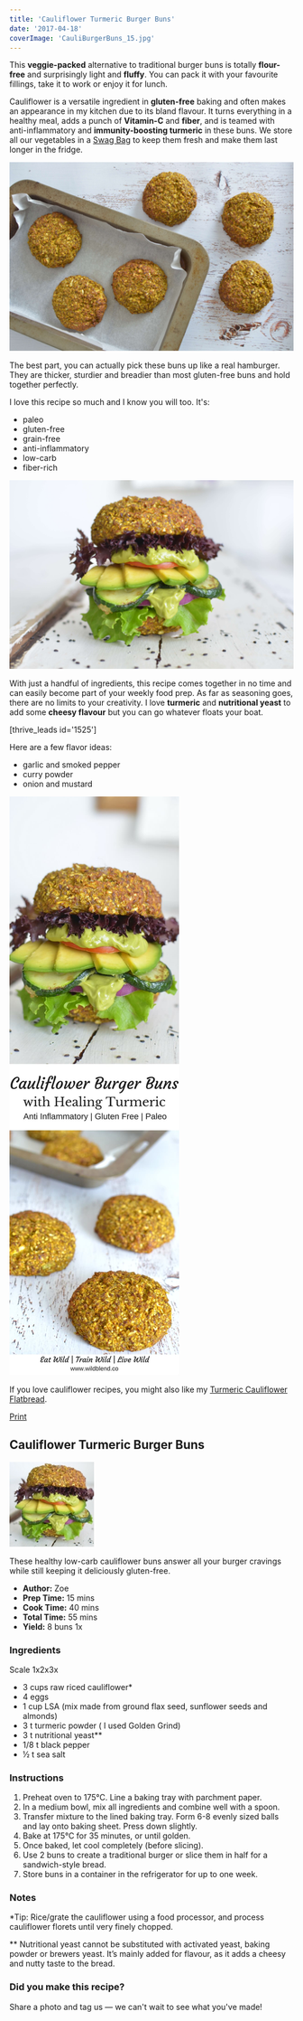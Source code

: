 ```yaml
---
title: 'Cauliflower Turmeric Burger Buns'
date: '2017-04-18'
coverImage: 'CauliBurgerBuns_15.jpg'
---
```


This **veggie-packed** alternative to traditional burger buns is totally **flour-free** and surprisingly light and **fluffy**. You can pack it with your favourite fillings, take it to work or enjoy it for lunch.

Cauliflower is a versatile ingredient in **gluten-free** baking and often makes an appearance in my kitchen due to its bland flavour. It turns everything in a healthy meal, adds a punch of **Vitamin-C** and **fiber**, and is teamed with anti-inflammatory and **immunity-boosting turmeric** in these buns. We store all our vegetables in a [Swag Bag](https://t.cfjump.com/52650/t/14846?Url=https%3a%2f%2fwww.biome.com.au%2freduce-and-reuse%2f17237-the-swag-produce-storage-bag-individual-small.html) to keep them fresh and make them last longer in the fridge.

![cauliflower burger](images/CauliBurgerBuns_10.jpg)

The best part, you can actually pick these buns up like a real hamburger. They are thicker, sturdier and breadier than most gluten-free buns and hold together perfectly.

I love this recipe so much and I know you will too. It's:

- paleo
- gluten-free
- grain-free
- anti-inflammatory
- low-carb
- fiber-rich

![veggie stuffed cauliflower burger](images/CauliBurgerBuns_15.jpg)

With just a handful of ingredients, this recipe comes together in no time and can easily become part of your weekly food prep. As far as seasoning goes, there are no limits to your creativity. I love **turmeric** and **nutritional yeast** to add some **cheesy flavour** but you can go whatever floats your boat.

\[thrive_leads id='1525'\]

Here are a few flavor ideas:

- garlic and smoked pepper
- curry powder
- onion and mustard

![Cauliflower Turmeric Burger Buns](images/Pin-Cauliflower-Turmeric-Burger-Buns.jpg)

If you love cauliflower recipes, you might also like my [Turmeric Cauliflower Flatbread](https://www.wildblend.co/cauliflower-flatbread/).

[Print](http://localhost:10003/cauliflower-turmeric-burger-buns/print/965/)

## Cauliflower Turmeric Burger Buns

![Cauliflower Turmeric Burger Buns](images/cauli-turm-burger-schema.jpg)

These healthy low-carb cauliflower buns answer all your burger cravings while still keeping it deliciously gluten-free.

- **Author:** Zoe
- **Prep Time:** 15 mins
- **Cook Time:** 40 mins
- **Total Time:** 55 mins
- **Yield:** 8 buns 1x

### Ingredients

Scale 1x2x3x

- 3 cups raw riced cauliflower\*
- 4 eggs
- 1 cup LSA (mix made from ground flax seed, sunflower seeds and almonds)
- 3 t turmeric powder ( I used Golden Grind)
- 3 t nutritional yeast\*\*
- 1/8 t black pepper
- ½ t sea salt

### Instructions

1. Preheat oven to 175°C. Line a baking tray with parchment paper.
2. In a medium bowl, mix all ingredients and combine well with a spoon.
3. Transfer mixture to the lined baking tray. Form 6-8 evenly sized balls and lay onto baking sheet. Press down slightly.
4. Bake at 175°C for 35 minutes, or until golden.
5. Once baked, let cool completely (before slicing).
6. Use 2 buns to create a traditional burger or slice them in half for a sandwich-style bread.
7. Store buns in a container in the refrigerator for up to one week.

### Notes

\*Tip: Rice/grate the cauliflower using a food processor, and process cauliflower florets until very finely chopped.

\*\* Nutritional yeast cannot be substituted with activated yeast, baking powder or brewers yeast. It’s mainly added for flavour, as it adds a cheesy and nutty taste to the bread.

### Did you make this recipe?

Share a photo and tag us — we can't wait to see what you've made!

<script type="text/javascript">(function(){ var buttonClass = 'tasty-recipes-scale-button', buttonActiveClass = 'tasty-recipes-scale-button-active', buttons = document.querySelectorAll('.tasty-recipes-scale-button'); if ( ! buttons ) { return; } /* frac.js (C) 2012-present SheetJS -- http://sheetjs.com */ /* bothEquals() avoids use of &&, which gets prettified by WordPress. */ var bothEquals = function( d1, d2, D ) { var ret = 0; if (d1<=D) { ret++; } if (d2<=D) { ret++; } return ret === 2; }; var frac=function frac(x,D,mixed){var n1=Math.floor(x),d1=1;var n2=n1+1,d2=1;if(x!==n1)while(bothEquals(d1,d2,D)){var m=(n1+n2)/(d1+d2);if(x===m){if(d1+d2<=D){d1+=d2;n1+=n2;d2=D+1}else if(d1>d2)d2=D+1;else d1=D+1;break}else if(x<m){n2=n1+n2;d2=d1+d2}else{n1=n1+n2;d1=d1+d2}}if(d1>D){d1=d2;n1=n2}if(!mixed)return[0,n1,d1];var q=Math.floor(n1/d1);return[q,n1-q*d1,d1]};frac.cont=function cont(x,D,mixed){var sgn=x<0?-1:1;var B=x*sgn;var P_2=0,P_1=1,P=0;var Q_2=1,Q_1=0,Q=0;var A=Math.floor(B);while(Q_1<D){A=Math.floor(B);P=A*P_1+P_2;Q=A*Q_1+Q_2;if(B-A<5e-8)break;B=1/(B-A);P_2=P_1;P_1=P;Q_2=Q_1;Q_1=Q}if(Q>D){if(Q_1>D){Q=Q_2;P=P_2}else{Q=Q_1;P=P_1}}if(!mixed)return[0,sgn*P,Q];var q=Math.floor(sgn*P/Q);return[q,sgn*P-q*Q,Q]}; buttons.forEach(function(button){ button.addEventListener('click', function(event){ event.preventDefault(); var recipe = event.target.closest('.tasty-recipes'); if ( ! recipe ) { return; } var otherButtons = recipe.querySelectorAll('.' + buttonClass); otherButtons.forEach(function(bt){ bt.classList.remove(buttonActiveClass); }); button.classList.add(buttonActiveClass); <div></div> /* Scales all scalable amounts. */ var scalables = recipe.querySelectorAll('span[data-amount]'); var buttonAmount = parseFloat( button.dataset.amount ); scalables.forEach(function(scalable){ var amount = parseFloat( scalable.dataset.amount ) * buttonAmount; if ( parseFloat( amount ) !== parseInt( amount ) ) { var amountArray = frac.cont( amount, 9, true ); var newAmount = ''; if ( amountArray[1] !== 0 ) { newAmount = amountArray[1] + '/' + amountArray[2]; } if ( newAmount ) { newAmount = ' ' + newAmount; } if ( amountArray[0] ) { newAmount = amountArray[0] + newAmount; } amount = newAmount; } if ( typeof scalable.dataset.unit !== 'undefined' ) { amount += ' ' + scalable.dataset.unit; } scalable.innerText = amount; }); /* Appends " (x2)" indicator. */ var nonNumerics = recipe.querySelectorAll('[data-has-non-numeric-amount]'); nonNumerics.forEach(function(nonNumeric){ var indicator = nonNumeric.querySelector('span[data-non-numeric-label]'); if ( indicator ) { nonNumeric.removeChild(indicator); } if ( 1 !== buttonAmount ) { var indicator = document.createElement('span'); indicator.setAttribute('data-non-numeric-label', true); var text = document.createTextNode(' (x' + buttonAmount + ')'); indicator.appendChild(text); nonNumeric.appendChild(indicator); } }); }); }); }()); <div></div></script>
